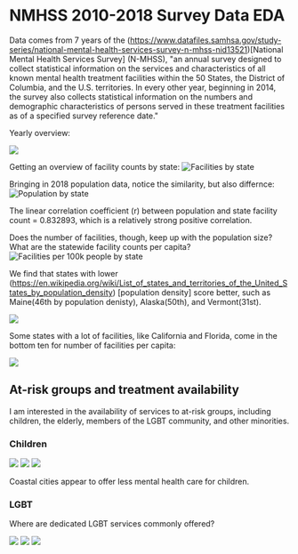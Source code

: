 # NMHSS 2010-2018 Survey Data EDA


Data comes from 7 years of the (https://www.datafiles.samhsa.gov/study-series/national-mental-health-services-survey-n-mhss-nid13521)[National Mental Health Services Survey] (N-MHSS), "an annual survey designed to collect statistical information on the services and characteristics of all known mental health treatment facilities within the 50 States, the District of Columbia, and the U.S. territories. In every other year, beginning in 2014, the survey also collects statistical information on the numbers and demographic characteristics of persons served in these treatment facilities as of a specified survey reference date."


Yearly overview:

<img src="/images/totalresponses.jpeg">


Getting an overview of facility counts by state:
![Facilities by state](/images/facByState.jpeg)

Bringing in 2018 population data, notice the similarity, but also differnce:
![Population by state](/images/popByState.jpeg)

The linear correlation coefficient (r) between population and state facility count = 0.832893,
which is a relatively strong positive correlation.

Does the number of facilities, though, keep up with the population size? What are the statewide facility counts per capita?
![Facilities per 100k people by state](/images/facPerCapitaByState.jpeg)

We find that states with lower (https://en.wikipedia.org/wiki/List_of_states_and_territories_of_the_United_States_by_population_density) [population density] score better, such as Maine(46th by population denisty), Alaska(50th), and Vermont(31st).

<img src="/images/topten1.jpeg">


Some states with a lot of facilities, like California and Florida, come in the bottom ten for number of facilities per capita:

<img src="/images/bottomten1.jpeg">


## At-risk groups and treatment availability 

I am interested in the availability of services to at-risk groups, including children, the elderly, members of the LGBT community, and other minorities.



### Children

<img src="/images/child_h.jpeg">

<img src="/images/child_l.jpeg">

<img src="/images/child_by_state.jpeg">

Coastal cities appear to offer less mental health care for children.



### LGBT

Where are dedicated LGBT services commonly offered?


<img src="/images/lgbt_h.jpeg">

<img src="/images/lgbt_l.jpeg">

<img src="/images/lgbt_by_state.jpeg">



